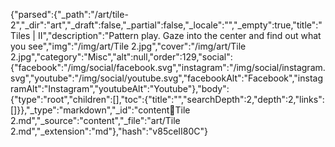 {"parsed":{"_path":"/art/tile-2","_dir":"art","_draft":false,"_partial":false,"_locale":"","_empty":true,"title":"Tiles | II","description":"Pattern play. Gaze into the center and find out what you see","img":"/img/art/Tile 2.jpg","cover":"/img/art/Tile 2.jpg","category":"Misc","alt":null,"order":129,"social":{"facebook":"/img/social/facebook.svg","instagram":"/img/social/instagram.svg","youtube":"/img/social/youtube.svg","facebookAlt":"Facebook","instagramAlt":"Instagram","youtubeAlt":"Youtube"},"body":{"type":"root","children":[],"toc":{"title":"","searchDepth":2,"depth":2,"links":[]}},"_type":"markdown","_id":"content:art:Tile 2.md","_source":"content","_file":"art/Tile 2.md","_extension":"md"},"hash":"v85ceII80C"}